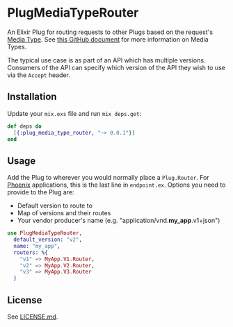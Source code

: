 # PlugMediaTypeRouter

An Elixir Plug for routing requests to other Plugs based on the request's
[Media Type][1]. See [this GitHub document][2] for more information on Media
Types.

The typical use case is as part of an API which has multiple versions.
Consumers of the API can specify which version of the API they wish to use via
the `Accept` header.

## Installation

Update your `mix.exs` file and run `mix deps.get`:

```elixir
def deps do
  [{:plug_media_type_router, "~> 0.0.1"}]
end
```

## Usage

Add the Plug to wherever you would normally place a `Plug.Router`. For
[Phoenix][3] applications, this is the last line in `endpoint.ex`. Options you
need to provide to the Plug are:

* Default version to route to
* Map of versions and their routes
* Your vendor producer's name (e.g. "application/vnd.**my_app**.v1+json")

```elixir
use PlugMediaTypeRouter,
  default_version: "v2",
  name: "my_app",
  routers: %{
    "v1" => MyApp.V1.Router,
    "v2" => MyApp.V2.Router,
    "v3" => MyApp.V3.Router
  }
```

## License

See [LICENSE.md](LICENSE.md).

[1]: https://en.wikipedia.org/wiki/Media_type
[2]: https://developer.github.com/v3/media/
[3]: http://www.phoenixframework.org
